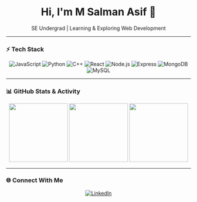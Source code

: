 <h1 align="center">Hi, I'm M Salman Asif 👋</h1>
<p align="center">SE Undergrad | Learning & Exploring Web Development</p>

---

### ⚡ Tech Stack
<p align="center">
  <img alt="JavaScript" src="https://img.shields.io/badge/-JavaScript-F7DF1E?style=for-the-badge&logo=javascript&logoColor=000" />
  <img alt="Python" src="https://img.shields.io/badge/-Python-3776AB?style=for-the-badge&logo=python&logoColor=fff" />
  <img alt="C++" src="https://img.shields.io/badge/-C++-00599C?style=for-the-badge&logo=cplusplus&logoColor=fff" />
  <img alt="React" src="https://img.shields.io/badge/-React-61DAFB?style=for-the-badge&logo=react&logoColor=000" />
  <img alt="Node.js" src="https://img.shields.io/badge/-Node.js-339933?style=for-the-badge&logo=node.js&logoColor=fff" />
  <img alt="Express" src="https://img.shields.io/badge/-Express-000?style=for-the-badge&logo=express&logoColor=fff" />
  <img alt="MongoDB" src="https://img.shields.io/badge/-MongoDB-47A248?style=for-the-badge&logo=mongodb&logoColor=fff" />
  <img alt="MySQL" src="https://img.shields.io/badge/-MySQL-4479A1?style=for-the-badge&logo=mysql&logoColor=fff" />
</p>

---

### 📊 GitHub Stats & Activity
<p align="center">
  <img src="https://github-readme-stats.vercel.app/api?username=MSalmanAsif&show_icons=true&count_private=true&theme=radical&hide_border=true" height="160" />
  <img src="https://github-readme-stats.vercel.app/api/top-langs/?username=MSalmanAsif&layout=compact&theme=radical&hide_border=true&count_private=true" height="160" />
  <img src="https://github-readme-streak-stats.herokuapp.com/?user=MSalmanAsif&theme=radical&hide_border=true" height="160" />
</p>

---

### 🌐 Connect With Me
<p align="center">
  </a>
  <a href="https://www.linkedin.com/in/https://www.linkedin.com/in/msalmanasif/" target="https://www.linkedin.com/in/msalmanasif/">
    <img src="https://img.shields.io/badge/LinkedIn-0A66C2?style=for-the-badge&logo=linkedin&logoColor=fff" alt="LinkedIn"/>
  </a>
  
</p>
